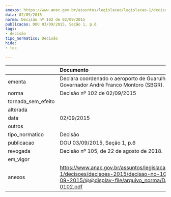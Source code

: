 ```yaml
---
anexos: https://www.anac.gov.br/assuntos/legislacao/legislacao-1/decisoes/decisoes-2015/decisao-no-102-de-02-09-2015/@@display-file/arquivo_norma/DA2015-0102.pdf
data: 02/09/2015
norma: Decisão nº 102 de 02/09/2015
publicacao: DOU 03/09/2015, Seção 1, p.6
tags:
- decisão
tipo_normatico: Decisão
hide: 
- toc 
 
---
```


|                    | Documento                                                                                                                                                 |
|:-------------------|:----------------------------------------------------------------------------------------------------------------------------------------------------------|
| ementa             | Declara coordenado o aeroporto de Guarulhos, Governador André Franco Montoro (SBGR).                                                                      |
| norma              | Decisão nº 102 de 02/09/2015                                                                                                                              |
| tornada_sem_efeito |                                                                                                                                                           |
| alterada           |                                                                                                                                                           |
| data               | 02/09/2015                                                                                                                                                |
| outros             |                                                                                                                                                           |
| tipo_normatico     | Decisão                                                                                                                                                   |
| publicacao         | DOU 03/09/2015, Seção 1, p.6                                                                                                                              |
| revogada           | Decisão nº 105, de 22 de agosto de 2018.                                                                                                                  |
| em_vigor           |                                                                                                                                                           |
| anexos             | https://www.anac.gov.br/assuntos/legislacao/legislacao-1/decisoes/decisoes-2015/decisao-no-102-de-02-09-2015/@@display-file/arquivo_norma/DA2015-0102.pdf |